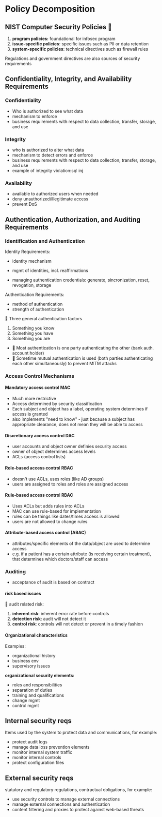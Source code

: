 # Policy Decomposition

## NIST Computer Security Policies 📝

1. **program policies:** foundational for infosec program
2. **issue-specific policies:** specific issues such as PII or data retention
3. **system-specific policies:** technical directives such as firewall rules

Regulations and government directives are also sources of security requirements

## Confidentiality, Integrity, and Availability Requirements

### Confidentiality

- Who is authorized to see what data
- mechanism to enforce
- business requirements with respect to data collection, transfer, storage, and use

### Integrity

- who is authorized to alter what data
- mechanism to detect errors and enforce
- business requirements with respect to data collection, transfer, storage, and use
- example of integrity violation:sql inj

### Availability

- available to authorized users when needed
- deny unauthorized/illegitimate access
- prevent DoS

## Authentication, Authorization, and Auditing Requirements

### Identification and Authentication

Identity Requirements:

- identity mechanism
- mgmt of identities, incl. reaffirmations

- managing authentication credentials: generate, sincronization, reset, revogation, storage

Authentication Requirements:

- method of authentication
- strength of authentication

📝 Three general authentication factors

1. Something you know
2. Something you have
3. Something you are

- 📝 Most authentication is one party authenticating the other (bank auth. account holder)
- 📝 Sometime mutual authentication is used (both parties authenticating each other simultaneously) to prevent MITM attacks

### Access Control Mechanisms

#### Mandatory access control MAC

- Much more restrictive
- Access determined by security classification
- Each subject and object has a label, operating system determines if access is granted
- also implements "need to know" - just because a subject has appropriate clearance, does not mean they will be able to access

#### Discretionary access control DAC

- user accounts and object owner definies security access 
- owner of object determines access levels
- ACLs (access control lists)

#### Role-based access control RBAC

- doesn't use ACLs, uses roles (like AD groups)
- users are assigned to roles and roles are assigned access

#### Rule-based access control RBAC

- Uses ACLs but adds rules into ACLs
- MAC can use rule-based for implementation
- rules can be things like dates/times access is allowed
- users are not allowed to change rules

#### Attribute-based access control (ABAC)

- attributes/specific elements of the data/object are used to determine access
- e.g. if a patient has a certain attribute (is receiving certain treatment), that determines which doctors/staff can access

### Auditing

- acceptance of audit is based on contract

#### risk based issues

📝 audit related risk:

1. **inherent risk**: inherent error rate before controls
2. **detection risk**: audit will not detect it
3. **control risk**: controls will not detect or prevent in a timely fashion

#### Organizational characteristics

Examples:

- organizational history
- business env
- supervisory issues

**organizational security elements:**

- roles and responsibilities
- separation of duties
- training and qualifications
- change mgmt
- control mgmt

## Internal security reqs

Items used by the system to protect data and communications, for example:

- protect audit logs
- manage data loss prevention elements
- monitor internal system traffic
- monitor internal controls
- protect configuration files

## External security reqs

statutory and regulatory regulations, contractual obligations, for example:

- use security controls to manage external connections
- manage external connections and authentication
- content filtering and proxies to protect against web-based threats
